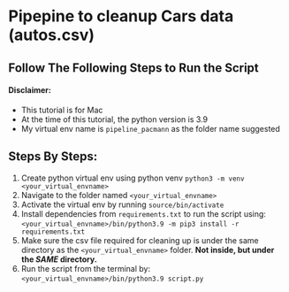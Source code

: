 # Pipepine to cleanup Cars data (autos.csv)
## Follow The Following Steps to Run the Script
#### Disclaimer:
- This tutorial is for Mac
- At the time of this tutorial, the python version is 3.9
- My virtual env name is ```pipeline_pacmann``` as the folder name suggested

## Steps By Steps:
1. Create python virtual env using python venv ```python3 -m venv <your_virtual_envname>```
2. Navigate to the folder named ```<your_virtual_envname>```
3. Activate the virtual env by running ```source/bin/activate```
4. Install dependencies from ```requirements.txt``` to run the script using: ```<your_virtual_envname>/bin/python3.9 -m pip3 install -r requirements.txt```
5. Make sure the csv file required for cleaning up is under the same directory as the ```<your_virtual_envname>``` folder. **Not inside, but under the _**SAME**_ directory.**
6. Run the script from the terminal by: ```<your_virtual_envname>/bin/python3.9 script.py```